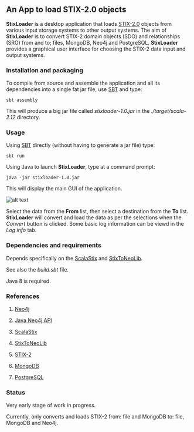 ## An App to load STIX-2.0 objects

**StixLoader** is a desktop application that loads [STIX-2.0](https://oasis-open.github.io/cti-documentation/) 
objects from various input storage systems to other output systems. The aim of **StixLoader** is to convert STIX-2
domain objects (SDO) and relationships (SRO) from and to; files, MongoDB, Neo4j and PostgreSQL. **StixLoader** provides a graphical user interface 
for choosing the STIX-2 data input and output systems.
    
### Installation and packaging

To compile from source and assemble the application and all its dependencies into a single fat jar file, use [SBT](http://www.scala-sbt.org/) and type:

    sbt assembly

This will produce a big jar file called *stixloader-1.0.jar* in the *./target/scala-2.12* directory. 
    
### Usage

Using [SBT](http://www.scala-sbt.org/) directly (without having to generate a jar file) type:

    sbt run
 
Using Java to launch **StixLoader**, type at a command prompt:
 
    java -jar stixloader-1.0.jar

This will display the main GUI of the application.

![alt text](https://github.com/workingDog/stixloader/stixloader.png)

Select the data from the **From** list, then select a destination from the **To** list.
**StixLoader** will convert and load the data as per the selections when the *Convert* button is clicked. 
Some basic log information can be viewd in the *Log info* tab.

### Dependencies and requirements

Depends specifically on the [ScalaStix](https://github.com/workingDog/scalastix) and 
[StixToNeoLib](https://github.com/workingDog/StixToNeoLib).

See also the *build.sbt* file.

Java 8 is required.
                       
### References
 
1) [Neo4j](https://neo4j.com/)

2) [Java Neo4j API](https://neo4j.com/docs/java-reference/current/javadocs/)

3) [ScalaStix](https://github.com/workingDog/scalastix)

4) [StixToNeoLib](https://github.com/workingDog/StixToNeoLib)

5) [STIX-2](https://oasis-open.github.io/cti-documentation/)

6) [MongoDB](https://www.mongodb.com/)

7) [PostgreSQL](https://www.postgresql.org/)

### Status

Very early stage of work in progress.

Currently, only converts and loads STIX-2 from: file and MongoDB to: file, MongoDB and Neo4j.


